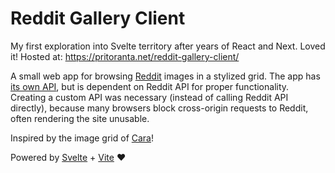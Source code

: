# Reddit Gallery Client

My first exploration into Svelte territory after years of React and Next. Loved it! Hosted at: https://pritoranta.net/reddit-gallery-client/

A small web app for browsing [Reddit](https://www.reddit.com) images in a stylized grid. The app has [its own API](https://github.com/pritoranta/reddit-gallery-api), but is dependent on Reddit API for proper functionality. Creating a custom API was necessary (instead of calling Reddit API directly), because many browsers block cross-origin requests to Reddit, often rendering the site unusable.

Inspired by the image grid of [Cara](https://cara.app/)!

Powered by [Svelte](https://svelte.dev/) + [Vite](https://vite.dev/) ❤️
